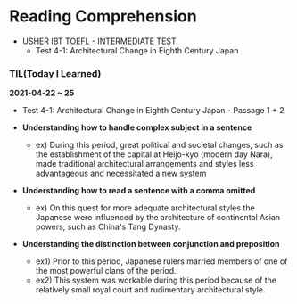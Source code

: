 # Reading Comprehension

- USHER IBT TOEFL - INTERMEDIATE TEST
    - Test 4-1: Architectural Change in Eighth Century Japan

### TIL(Today I Learned)

**2021-04-22 ~ 25**

- Test 4-1: Architectural Change in Eighth Century Japan - Passage 1 + 2

- <b>Understanding how to handle complex subject in a sentence</b>
  - ex) During this period, great political and societal changes, such as the establishment of the capital at Heijo-kyo (modern day Nara), made traditional architectural arrangements and styles less advantageous and necessitated a new system

- <b>Understanding how to read a sentence with a comma omitted</b>
  - ex) On this quest for more adequate architectural styles the Japanese were influenced by the architecture of continental Asian powers, such as China's Tang Dynasty.

- <b>Understanding the distinction between conjunction and preposition</b>
  - ex1) Prior to this period, Japanese rulers married members of one of the most powerful clans of the period.
  - ex2) This system was workable during this period because of the relatively small royal court and rudimentary architectural style.